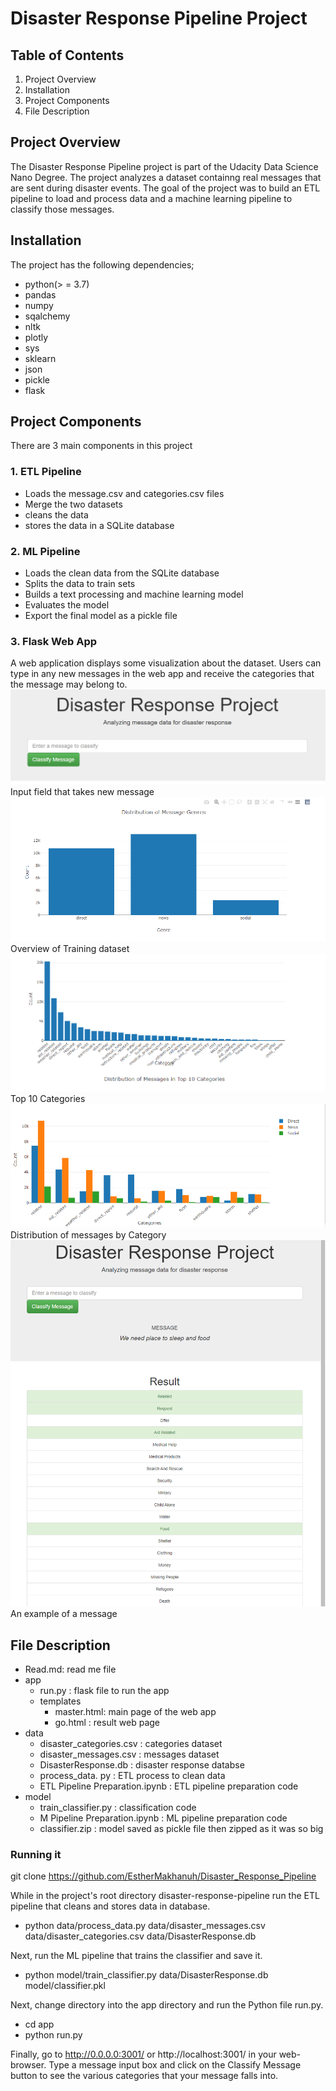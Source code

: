 # Disaster Response Pipeline Project 
## Table of Contents 

1. Project Overview
2. Installation  
3. Project Components
4. File Description 


## Project Overview 
The Disaster Response Pipeline project is part of the Udacity Data Science Nano Degree. The project analyzes a dataset containng real messages that are sent during disaster events. The goal of the project was to build an ETL pipeline to load and process data and a machine learning pipeline to classify those messages.

## Installation
The project has the following dependencies;
* python(> = 3.7)
* pandas
* numpy
* sqalchemy
* nltk
* plotly
* sys
* sklearn
* json
* pickle
* flask
## Project Components
There are 3 main components in this project

### 1. ETL Pipeline
* Loads the message.csv and categories.csv files
* Merge the two datasets
* cleans the data
* stores the data in a SQLite database
### 2. ML Pipeline 
* Loads the clean data from the SQLite database
* Splits the data to train sets
* Builds a text processing and machine learning model
* Evaluates the model
* Export the final model as a pickle file
### 3. Flask Web App
A web application displays some visualization about the dataset. Users can type in any new messages in the web app and receive the categories that the message may belong to.
![This is an image](https://github.com/EstherMakhanuh/Disaster_Response_Pipeline/blob/main/header.PNG)
Input field that takes new message
![This is an image](https://github.com/EstherMakhanuh/Disaster_Response_Pipeline/blob/main/message_genre.PNG)
Overview of Training dataset
![This is an image](https://github.com/EstherMakhanuh/Disaster_Response_Pipeline/blob/main/top10_categories.PNG)
Top 10 Categories
![This is an image](https://github.com/EstherMakhanuh/Disaster_Response_Pipeline/blob/main/categories.PNG)
Distribution of messages by Category
![This is an image](https://github.com/EstherMakhanuh/Disaster_Response_Pipeline/blob/main/message_example.PNG)
An example of a message

## File Description
* Read.md: read me file
* app 
  * run.py : flask file to run the app
  * templates
    * master.html: main page of the web app
    * go.html : result web page
* data
  * disaster_categories.csv : categories dataset
  * disaster_messages.csv : messages dataset
  * DisasterResponse.db : disaster response databse
  * process_data. py : ETL process to clean data
  * ETL Pipeline Preparation.ipynb : ETL pipeline preparation code
* model
  * train_classifier.py : classification code
  * M Pipeline Preparation.ipynb : ML pipeline preparation code
  * classifier.zip : model saved as pickle file then zipped as it was so big 
### Running it
git clone https://github.com/EstherMakhanuh/Disaster_Response_Pipeline

While in the project's root directory disaster-response-pipeline run the ETL pipeline that cleans and stores data in database.
 - python data/process_data.py data/disaster_messages.csv data/disaster_categories.csv data/DisasterResponse.db

Next, run the ML pipeline that trains the classifier and save it.
- python model/train_classifier.py data/DisasterResponse.db model/classifier.pkl

Next, change directory into the app directory and run the Python file run.py.
- cd app
- python run.py

Finally, go to http://0.0.0.0:3001/ or http://localhost:3001/ in your web-browser. Type a message input box and click on the Classify Message button to see the various categories that your message falls into.


